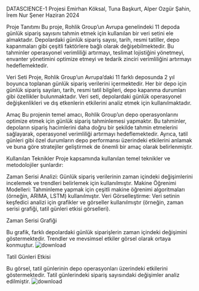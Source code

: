 DATASCIENCE-1 Projesi
Emirhan Köksal, Tuna Başkurt, Alper Ozgür Şahin, İrem Nur Şener
Haziran 2024



Proje Tanıtımı
Bu proje, Rohlik Group’un Avrupa genelindeki 11 depoda günlük sipariş sayısını tahmin etmek için kullanılan bir veri setini ele almaktadır. Depolardaki günlük sipariş sayısı, tarih, resmi tatiller, depo kapanmaları gibi çeşitli faktörlere bağlı olarak değişebilmektedir. Bu tahminler operasyonel verimliliği artırmayı, teslimat lojistiğini yönetmeyi, envanter yönetimini optimize etmeyi ve tedarik zinciri verimliliğini artırmayı hedeflemektedir.



Veri Seti
Proje, Rohlik Group’un Avrupa’daki 11 farklı deposunda 2 yıl boyunca toplanan günlük sipariş verilerini içermektedir. Her bir depo için günlük sipariş sayıları, tarih, resmi tatil bilgileri, depo kapanma durumları gibi özellikler bulunmaktadır. Veri seti, depolardaki günlük operasyonel değişkenlikleri ve dış etkenlerin etkilerini analiz etmek için kullanılmaktadır.



Amaç
Bu projenin temel amacı, Rohlik Group’un depo operasyonlarını optimize etmek için günlük sipariş tahminlemesi yapmaktır. Bu tahminler, depoların sipariş hacimlerini daha doğru bir şekilde tahmin etmelerini sağlayarak, operasyonel verimliliği artırmayı hedeflemektedir. Ayrıca, tatil günleri gibi özel durumların depo performansı üzerindeki etkilerini anlamak ve buna göre stratejiler geliştirmek de önemli bir amaç olarak belirlenmiştir.



Kullanılan Teknikler
Proje kapsamında kullanılan temel teknikler ve metodolojiler şunlardır:

Zaman Serisi Analizi: Günlük sipariş verilerinin zaman içindeki değişimlerini incelemek ve trendleri belirlemek için kullanılmıştır.
Makine Öğrenimi Modelleri: Tahminleme yapmak için çeşitli makine öğrenimi algoritmaları (örneğin, ARIMA, LSTM) kullanılmıştır.
Veri Görselleştirme: Veri setinin keşfedici analizi için grafikler ve görseller kullanılmıştır (örneğin, zaman serisi grafiği, tatil günleri etkisi görselleri).



Zaman Serisi Grafiği

Bu grafik, farklı depolardaki günlük siparişlerin zaman içindeki değişimini göstermektedir. Trendler ve mevsimsel etkiler görsel olarak ortaya konmuştur.
![download](https://github.com/koksal100/DATA-SCIENCE-COMPETITIONS/assets/119877414/ccc4977d-9252-4957-8ea6-66f4145dd743)



Tatil Günleri Etkisi

Bu görsel, tatil günlerinin depo operasyonları üzerindeki etkilerini göstermektedir. Tatil günlerindeki sipariş sayısındaki değişimler analiz edilmiştir.
![download](https://github.com/koksal100/DATA-SCIENCE-COMPETITIONS/assets/119877414/0f021acf-e8af-4cc3-a2db-ffd7ed870748)
